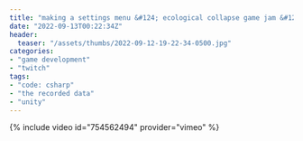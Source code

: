 ```yaml
---
title: "making a settings menu &#124; ecological collapse game jam &#124; day 11"
date: "2022-09-13T00:22:34Z"
header:
  teaser: "/assets/thumbs/2022-09-12-19-22-34-0500.jpg"
categories:
- "game development"
- "twitch"
tags:
- "code: csharp"
- "the recorded data"
- "unity"
---
```

{% include video id="754562494" provider="vimeo" %}
